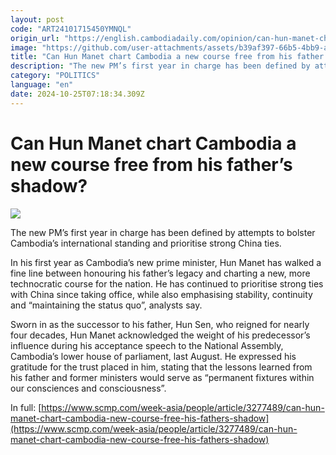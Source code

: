 ```yaml
---
layout: post
code: "ART24101715450YMNQL"
origin_url: "https://english.cambodiadaily.com/opinion/can-hun-manet-chart-cambodia-a-new-course-free-from-his-fathers-shadow-189259/"
image: "https://github.com/user-attachments/assets/b39af397-66b5-4bb9-a84d-370bffc9a918"
title: "Can Hun Manet chart Cambodia a new course free from his father’s shadow?"
description: "The new PM’s first year in charge has been defined by attempts to bolster Cambodia’s international standing and prioritise strong China ties."
category: "POLITICS"
language: "en"
date: 2024-10-25T07:18:34.309Z
---
```


# Can Hun Manet chart Cambodia a new course free from his father’s shadow?

 ![](https://github.com/user-attachments/assets/a8a59c2c-35c1-45f6-9dbf-6fd142046df8)

The new PM’s first year in charge has been defined by attempts to bolster Cambodia’s international standing and prioritise strong China ties.

In his first year as Cambodia’s new prime minister, Hun Manet has walked a fine line between honouring his father’s legacy and charting a new, more technocratic course for the nation. He has continued to prioritise strong ties with China since taking office, while also emphasising stability, continuity and “maintaining the status quo”, analysts say.

Sworn in as the successor to his father, Hun Sen, who reigned for nearly four decades, Hun Manet acknowledged the weight of his predecessor’s influence during his acceptance speech to the National Assembly, Cambodia’s lower house of parliament, last August. He expressed his gratitude for the trust placed in him, stating that the lessons learned from his father and former ministers would serve as “permanent fixtures within our consciences and consciousness”.

In full: [https://www.scmp.com/week-asia/people/article/3277489/can-hun-manet-chart-cambodia-new-course-free-his-fathers-shadow](https://www.scmp.com/week-asia/people/article/3277489/can-hun-manet-chart-cambodia-new-course-free-his-fathers-shadow)